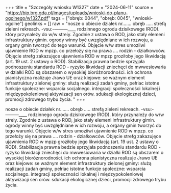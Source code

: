 +++
title = "Szczegóły wniosku W1327"
date = "2024-06-11"
source = "https://bip.brg.gda.pl/images/uploads/wnioski-do-planu-ogolnego/w1327.pdf"
tags = ["obręb: 0044", "obręb: 0045", "wnioski-ogolne"]
geolinks = []
raw = "nosze o obiecie działek nr....... obręb ..... strefą zieleni  rekreach. -vsu:-———____ rodzinnego ogrodu dzisikowege IROD). który przynależy do w/w streiy. Zgodnie z ustawa o ROD, jako stały elemeni infrastruktury gimin. ogrody winny być uwzględniane w ich rozwoju, a organy gmin tworzyć do tego warunki. Objęcie w/w stres umoziiwi ujawnienie ROD w mpzp. co przełoży się na prawa .... rodzin - działkowców. Objęcie strefg zakazujęce ujawnienia ROD w mpzp groziłoby jego likwidacją (art. 19 ust. 2 ustawy o ROD). Stabilizacja prawna bedzie sprzyjała podnoszeniu standardu ROD - ryzyko likwidacji zniechęci do mwwesiowaria w działki ROD są obszarem o wysokiej bioróżnorodności. ich ochrona pianistyczna realizuje Jrawo UE oraz kiejowe: se ważnym element infrastruktury zielonej gminy: służą realizacji zadań gminy, pełriac istotne funkcje spoleczne: wsparcia socjalnego. integracji społeczności lokalnej i międzypokoleniowej aktywizacji sen orów. sdukacji ekologicznej dzieci, promocji zdrowego trybu życia. "
+++

nosze o obiecie działek nr....... obręb ..... strefą zieleni  rekreach. -vsu:-———____ rodzinnego
ogrodu dzisikowege IROD). który przynależy do w/w streiy. Zgodnie z ustawa o ROD, jako stały elemeni
infrastruktury gimin. ogrody winny być uwzględniane w ich rozwoju, a organy gmin tworzyć do tego warunki.
Objęcie w/w stres umoziiwi ujawnienie ROD w mpzp. co przełoży się na prawa .... rodzin - działkowców.
Objęcie strefg zakazujęce ujawnienia ROD w mpzp groziłoby jego likwidacją (art. 19 ust. 2 ustawy o ROD).
Stabilizacja prawna bedzie sprzyjała podnoszeniu standardu ROD - ryzyko likwidacji zniechęci do
mwwesiowaria w działki ROD są obszarem o wysokiej bioróżnorodności. ich ochrona pianistyczna realizuje
Jrawo UE oraz kiejowe: se ważnym element infrastruktury zielonej gminy: służą realizacji zadań gminy,
pełriac istotne funkcje spoleczne: wsparcia socjalnego. integracji społeczności lokalnej i międzypokoleniowej
aktywizacji sen orów. sdukacji ekologicznej dzieci, promocji zdrowego trybu życia.



